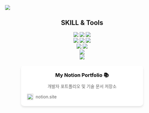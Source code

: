 <img src="https://capsule-render.vercel.app/api?type=waving&color=auto&height=300&section=header&text=WEB%20FULL-STACK&fontSize=90&animation=fadeIn&fontAlignY=38&desc=Hello!%20I%20AM%20TAK%20WOO%20HYUN%20A%20FULL-STACK%20WEB%20DEVELOPER%20&descAlignY=51&descAlign=62"/>

<div align="center">
	<h2> SKILL & Tools </h2>
	<img src= "https://img.shields.io/badge/html-black?style=for-the-badge&logo=html5&logoColor=white%22" />
	<img src="https://img.shields.io/badge/CSS-black?style=for-the-badge&logo=CSS3&logoColor=white%22" />
	<img src="https://img.shields.io/badge/JavaScript-black?style=for-the-badge&logo=JavaScript&logoColor=white%22" />
	<br>
	<img src="https://img.shields.io/badge/Node.js-black?style=for-the-badge&logo=node.js&logoColor=white%22"> 
  <img src="https://img.shields.io/badge/express-black?style=for-the-badge&logo=express&logoColor=white%22"> 
  <img src="https://img.shields.io/badge/Prisma-black?style=for-the-badge&logo=Prisma&logoColor=white%22">
	<br>
	<img src="https://img.shields.io/badge/MySQL-black?style=for-the-badge&logo=MySQL&logoColor=white%22" />
  <img src="https://img.shields.io/badge/PostgreSQL-black?style=for-the-badge&logo=PostgreSQL&logoColor=white%22">
</div>
<div align=center>
	<img src="https://img.shields.io/badge/Visual%20Studio-black?style=for-the-badge&logo=VisualStudioCode&logoColor=white%22" />
	<br>
	<img src="https://img.shields.io/badge/GitHub-black?style=for-the-badge&logo=GitHub&logoColor=white%22" />
</div>

<div align="center">
  <a href="https://bubble-city-3ac.notion.site/1609702f088780ad996beabd6c42ce69?pvs=4" style="text-decoration: none;">
    <div style="max-width: 400px; margin: 20px auto; background-color: #ffffff; border-radius: 10px; box-shadow: 0 4px 6px rgba(0, 0, 0, 0.1); overflow: hidden;">
      <div style="padding: 20px;">
        <h3 style="margin: 0; color: #000000;">My Notion Portfolio 📚</h3>
        <p style="color: #666666; margin: 10px 0;">개발자 포트폴리오 및 기술 문서 저장소</p>
        <div style="display: flex; align-items: center; margin-top: 15px;">
          <img src="https://cdn.worldvectorlogo.com/logos/notion-logo-1.svg" width="20" style="margin-right: 8px;"/>
          <span style="color: #666666;">notion.site</span>
        </div>
      </div>
    </div>
  </a>
</div>
<!--
**WooHyunTak/WooHyunTak** is a ✨ _special_ ✨ repository because its `README.md` (this file) appears on your GitHub profile.

Here are some ideas to get you started:

- 🔭 I’m currently working on ...
- 🌱 I’m currently learning ...
- 👯 I’m looking to collaborate on ...
- 🤔 I’m looking for help with ...
- 💬 Ask me about ...
- 📫 How to reach me: ...
- 😄 Pronouns: ...
- ⚡ Fun fact: ...
-->
![header](https://capsule-render.vercel.app/api?type=slice)
